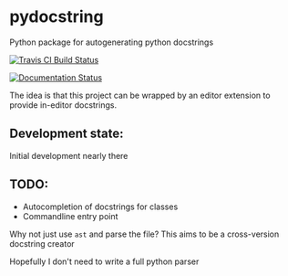 # pydocstring

Python package for autogenerating python docstrings

[![Travis CI Build Status](https://travis-ci.org/robodair/pydocstring.svg?branch=master)](https://travis-ci.org/robodair/pydocstring)

[![Documentation Status](https://readthedocs.org/projects/pydocstring/badge/?version=latest)](https://pydocstring.readthedocs.io/en/latest/?badge=latest)

The idea is that this project can be wrapped by an editor extension to provide in-editor docstrings.

## Development state:
Initial development nearly there

## TODO:

- Autocompletion of docstrings for classes
- Commandline entry point

Why not just use `ast` and parse the file? This aims to be a cross-version docstring creator

Hopefully I don't need to write a full python parser
